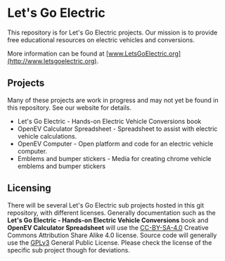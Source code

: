 # Let's Go Electric

This repository is for Let's Go Electric projects.  Our mission is to provide free educational
resources on electric vehicles and conversions.

More information can be found at [www.LetsGoElectric.org](http://www.letsgoelectric.org).

## Projects

Many of these projects are work in progress and may not yet be found in this repository.  See
our website for details.

* Let's Go Electric - Hands-on Electric Vehicle Conversions book
* OpenEV Calculator Spreadsheet - Spreadsheet to assist with electric vehicle calculations.
* OpenEV Computer - Open platform and code for an electric vehicle computer.
* Emblems and bumper stickers - Media for creating chrome vehicle emblems and bumper stickers

## Licensing

There will be several Let's Go Electric sub projects hosted in this git repository, with
different licenses.  Generally documentation such as the
**Let's Go Electric - Hands-on Electric Vehicle Conversions** book and
**OpenEV Calculator Spreadsheet** will use the
[CC-BY-SA-4.0](https://creativecommons.org/licenses/by-sa/4.0/) Creative Commons
Attribution Share Alike 4.0 license.  Source code will generally use the
[GPLv3](https://www.gnu.org/licenses/gpl-3.0.en.html) General Public License.
Please check the license of the specific sub project though for deviations.
